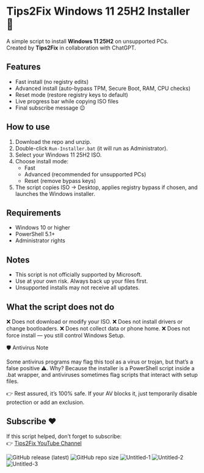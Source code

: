 # Tips2Fix Windows 11 25H2 Installer 🚀

A simple script to install **Windows 11 25H2** on unsupported PCs.  
Created by **Tips2Fix** in collaboration with ChatGPT.

## Features
- Fast install (no registry edits)
- Advanced install (auto-bypass TPM, Secure Boot, RAM, CPU checks)
- Reset mode (restore registry keys to default)
- Live progress bar while copying ISO files
- Final subscribe message 😉

## How to use
1. Download the repo and unzip.
2. Double-click `Run-Installer.bat` (it will run as Administrator).
3. Select your Windows 11 25H2 ISO.
4. Choose install mode:
   - Fast
   - Advanced (recommended for unsupported PCs)
   - Reset (remove bypass keys)
5. The script copies ISO → Desktop, applies registry bypass if chosen, and launches the Windows installer.

## Requirements
- Windows 10 or higher
- PowerShell 5.1+
- Administrator rights

## Notes
- This script is not officially supported by Microsoft.
- Use at your own risk. Always back up your files first.
- Unsupported installs may not receive all updates.


## What the script does not do
❌ Does not download or modify your ISO.
❌ Does not install drivers or change bootloaders.
❌ Does not collect data or phone home.
❌ Does not force install — you still control Windows Setup.


🛡️ Antivirus Note

Some antivirus programs may flag this tool as a virus or trojan, but that’s a false positive ⚠️.
Why? Because the installer is a PowerShell script inside a .bat wrapper, and antiviruses sometimes flag scripts that interact with setup files.

👉 Rest assured, it’s 100% safe. If your AV blocks it, just temporarily disable protection or add an exclusion.

## Subscribe ❤️
If this script helped, don’t forget to subscribe:  
👉 [Tips2Fix YouTube Channel](https://youtube.com/@tips2fix)


![GitHub release (latest)](https://img.shields.io/github/v/release/tips2fix/Tips2Fix-Windows11-Installer)
![GitHub repo size](https://img.shields.io/github/repo-size/tips2fix/Tips2Fix-Windows11-Installer)
![Untitled-1](https://github.com/user-attachments/assets/3f6a878b-5ea8-49a1-ac49-669fd2cf2d13)
![Untitled-2](https://github.com/user-attachments/assets/b850c62d-3ee5-4a5e-9837-8e47792813e8)
![Untitled-3](https://github.com/user-attachments/assets/840bf127-617d-4d2a-a468-9dd35ed07c0b)
